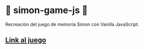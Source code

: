# 🎲 simon-game-js 🎲

Recreación del juego de memoria Simon con Vanilla JavaScript.

## [Link al juego]()
